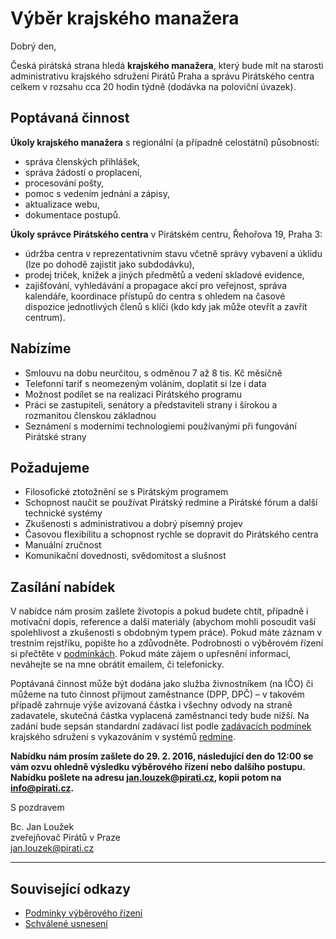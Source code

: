 Výběr krajského manažera
========================

Dobrý den,

Česká pirátská strana hledá **krajského manažera**, který bude mít na starosti administrativu krajského sdružení Pirátů Praha a správu Pirátského centra celkem v rozsahu cca 20 hodin týdně (dodávka na poloviční úvazek). 

## Poptávaná činnost

**Úkoly krajského manažera** s regionální (a případně celostátní) působností:

* správa členských přihlášek, 
* správa žádostí o proplacení, 
* procesování pošty, 
* pomoc s vedením jednání a zápisy, 
* aktualizace webu,
* dokumentace postupů.

**Úkoly správce Pirátského centra** v Pirátském centru, Řehořova 19, Praha 3: 

* údržba centra v reprezentativním stavu včetně správy vybavení a úklidu (lze po dohodě zajistit jako subdodávku),
* prodej triček, knížek a jiných předmětů a vedení skladové evidence,
* zajišťování, vyhledávání a propagace akcí pro veřejnost, správa kalendáře, koordinace přístupů do centra s ohledem na časové dispozice jednotlivých členů s klíči (kdo kdy jak může otevřít a zavřít centrum).

## Nabízíme

* Smlouvu na dobu neurčitou, s odměnou 7 až 8 tis. Kč měsíčně
* Telefonní tarif s neomezeným voláním, doplatit si lze i data
* Možnost podílet se na realizaci Pirátského programu
* Práci se zastupiteli, senátory a představiteli strany i širokou a rozmanitou členskou základnou
* Seznámení s moderními technologiemi používanými při fungování Pirátské strany

## Požadujeme

* Filosofické ztotožnění se s Pirátským programem
* Schopnost naučit se používat Pirátský redmine a Pirátské fórum a další technické systémy
* Zkušenosti s administrativou a dobrý písemný projev 
* Časovou flexibilitu a schopnost rychle se dopravit do Pirátského centra 
* Manuální zručnost
* Komunikační dovednosti, svědomitost a slušnost

## Zasílání nabídek

V nabídce nám prosím zašlete životopis a pokud budete chtít, případně i motivační dopis, reference a další materiály (abychom mohli posoudit vaší spolehlivost a zkušenosti s obdobným typem práce). Pokud máte záznam v trestním rejstříku, popište ho a zdůvodněte. Podrobnosti o výběrovém řízení si přečtěte v [podmínkách](/zadani/podminky.md). Pokud máte zájem o upřesnění informací, neváhejte se na mne obrátit emailem, či telefonicky.

Poptávaná činnost může být dodána jako služba živnostníkem (na IČO) či můžeme na tuto činnost přijmout zaměstnance (DPP, DPČ) – v takovém případě zahrnuje výše avizovaná částka i všechny odvody na straně zadavatele, skutečná částka vyplacená zaměstnanci tedy bude nižší. Na zadání bude sepsán standardní zadávací list podle [zadávacích podmínek](https://www.pirati.cz/regiony/praha/podminky) krajského sdružení s vykazováním v systémů [redmine](https://redmine.pirati.cz/).

**Nabídku nám prosím zašlete do 29. 2. 2016, následující den do 12:00 se vám ozvu ohledně výsledku výběrového řízení nebo dalšího postupu. Nabídku pošlete na adresu <jan.louzek@pirati.cz>, kopii potom na <info@pirati.cz>.**

S pozdravem 

Bc. Jan Loužek  
zveřejňovač Pirátů v Praze  
<jan.louzek@pirati.cz>

----

## Související odkazy

* [Podmínky výběrového řízení](/podminky.md)
* [Schválené usnesení](/usneseni.md) 
